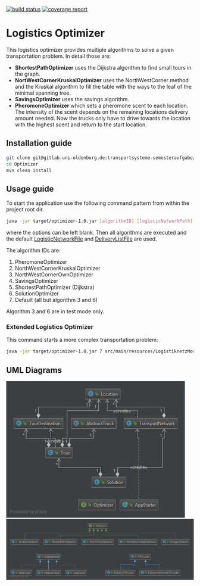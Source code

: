[![build status](https://gitlab.uni-oldenburg.de/transportsysteme-semesteraufgabe/Optimizer/badges/master/build.svg)](https://gitlab.uni-oldenburg.de/transportsysteme-semesteraufgabe/Optimizer/commits/master) [![coverage report](https://gitlab.uni-oldenburg.de/transportsysteme-semesteraufgabe/Optimizer/badges/master/coverage.svg)](https://gitlab.uni-oldenburg.de/transportsysteme-semesteraufgabe/Optimizer/commits/master)

# Logistics Optimizer
This logistics optimizer provides multiple algorithms to solve a given transportation problem. In detail those are:

* __ShortestPathOptimizer__ uses the Dijkstra algorithm to find small tours in the graph.
* __NortWestCornerKruskalOptimizer__ uses the NorthWestCorner method and the Kruskal algorithm to fill the table with the ways to the leaf of the minimal spanning tree.
* __SavingsOptimizer__ uses the savings algorithm.
* __PheromoneOptimizer__ which sets a pheromone scent to each location. The intensity of the scent depends on the remaining locations delivery amount needed. Now the trucks only have to drive towards the location with the highest scent and return to the start location.

## Installation guide
```bash
git clone git@gitlab.uni-oldenburg.de:transportsysteme-semesteraufgabe/Optimizer.git
cd Optimizer
mvn clean install
```

## Usage guide
To start the application use the following command pattern from within the project root dir.
```bash
java -jar target/optimizer-1.0.jar [algorithmID] [logisticNetworkPath] [deliveryListPath]
```
where the options can be left blank. Then all algorithms are executed and the default [LogisticNetworkFile](src/main/resources/Logistiknetz.csv) and [DeliveryListFile](src/main/resources/Lieferliste.csv) are used.

The algorithm IDs are:

1. PheromoneOptimizer
2. NorthWestCornerKruskalOptimizer
3. NorthWestCornerOwnOptimizer
4. SavingsOptimizer
5. ShortestPathOptimizer (Dijkstra)
6. SolutionOptimizer
7. Default (all but algorithm 3 and 6) 

Algorithm 3 and 6 are in test mode only.

### Extended Logistics Optimizer

This command starts a more complex transportation problem:

```bash
java -jar target/optimizer-1.0.jar 7 src/main/resources/LogistiknetzMoreComplex.csv src/main/resources/LieferlisteMoreComplex.csv
```

## UML Diagrams
![](UMLDiagram.png)
![](AuxiliaryClasses.png)

